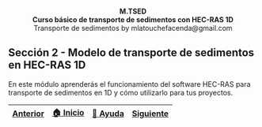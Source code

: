 <div align="center">
<br><b>M.TSED </b>
<br><b>Curso básico de transporte de sedimentos con HEC-RAS 1D </b>
<br>Transporte de sedimentos by mlatouchefacenda@gmail.com<br>  
</div>


## Sección 2 - Modelo de transporte de sedimentos en HEC-RAS 1D
En este módulo aprenderás el funcionamiento del software HEC-RAS para transporte de sedimentos en 1D y cómo utilizarlo para tus proyectos.


| [Anterior](../Section01/1_PotencialTransporteSedimentos) | [:house: Inicio](../README.md) | [:beginner: Ayuda]() | [Siguiente](./2_Funcionamiento) |
|------------------|--------------------------------|----------------------|--------------------------------|
